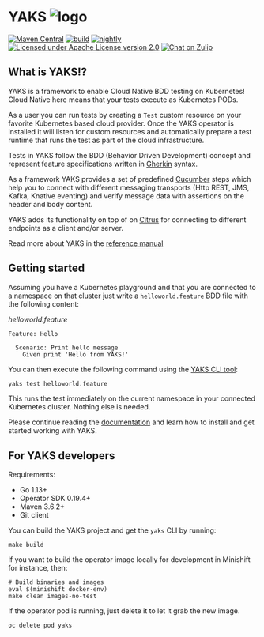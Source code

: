 # YAKS ![logo][1] 

[![Maven Central](https://maven-badges.herokuapp.com/maven-central/org.citrusframework.yaks/yaks-parent/badge.svg?style=flat-square)](https://search.maven.org/search?q=g:org.citrusframework.yaks)
[![build](https://github.com/citrusframework/yaks/workflows/build/badge.svg?branch=main)](https://github.com/citrusframework/yaks/actions) 
[![nightly](https://github.com/citrusframework/yaks/workflows/nightly/badge.svg)](https://github.com/citrusframework/yaks/actions)
[![Licensed under Apache License version 2.0](https://img.shields.io/github/license/openshift/origin.svg?maxAge=2592000)](https://www.apache.org/licenses/LICENSE-2.0")
[![Chat on Zulip](https://img.shields.io/badge/zulip-join_chat-brightgreen.svg)](https://citrusframework.zulipchat.com)

## What is YAKS!?

YAKS is a framework to enable Cloud Native BDD testing on Kubernetes! Cloud Native here means that your tests execute
as Kubernetes PODs.

As a user you can run tests by creating a `Test` custom resource on your favorite Kubernetes based cloud provider.
Once the YAKS operator is installed it will listen for custom resources and automatically prepare a test runtime
that runs the test as part of the cloud infrastructure.

Tests in YAKS follow the BDD (Behavior Driven Development) concept and represent feature specifications written
in [Gherkin](https://cucumber.io/docs/gherkin/) syntax.

As a framework YAKS provides a set of predefined [Cucumber](https://cucumber.io/) steps which help you to connect with different
messaging transports (Http REST, JMS, Kafka, Knative eventing) and verify message data with assertions on the header and body content.

YAKS adds its functionality on top of on [Citrus](https://citrusframework.org) for connecting to different endpoints as a client
and/or server.

Read more about YAKS in the [reference manual](https://citrusframework.org/yaks/reference/html/index.html)

## Getting started

Assuming you have a Kubernetes playground and that you are connected to a namespace on that cluster 
just write a `helloworld.feature` BDD file with the following content:

_helloworld.feature_
```gherkin
Feature: Hello

  Scenario: Print hello message
    Given print 'Hello from YAKS!'
```

You can then execute the following command using the [YAKS CLI tool](https://github.com/citrusframework/yaks/releases/):

```bash
yaks test helloworld.feature
```

This runs the test immediately on the current namespace in your connected Kubernetes cluster.
Nothing else is needed.

Please continue reading the [documentation](https://citrusframework.org/yaks/reference/html/index.html) and learn how to 
install and get started working with YAKS.

## For YAKS developers

Requirements:

- Go 1.13+
- Operator SDK 0.19.4+
- Maven 3.6.2+
- Git client

You can build the YAKS project and get the `yaks` CLI by running:

```
make build
```

If you want to build the operator image locally for development in Minishift for instance, then:

```
# Build binaries and images
eval $(minishift docker-env)
make clean images-no-test
```

If the operator pod is running, just delete it to let it grab the new image.

```
oc delete pod yaks
```

 [1]: /docs/logo-30x30.png "YAKS"
